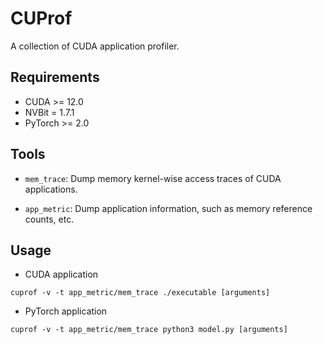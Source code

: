 # CUProf
A collection of CUDA application profiler.

## Requirements

* CUDA >= 12.0
* NVBit = 1.7.1
* PyTorch >= 2.0

## Tools

* `mem_trace`: Dump memory kernel-wise access traces of CUDA applications.


* `app_metric`: Dump application information, such as memory reference counts, etc.


## Usage

* CUDA application

```shell
cuprof -v -t app_metric/mem_trace ./executable [arguments]
```

* PyTorch application

```shell
cuprof -v -t app_metric/mem_trace python3 model.py [arguments]
```